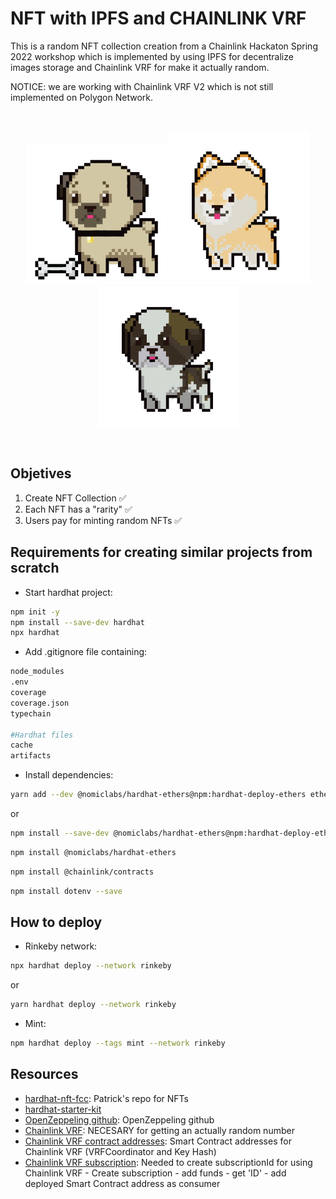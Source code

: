 # NFT with IPFS and CHAINLINK VRF

This is a random NFT collection creation from a Chainlink Hackaton Spring 2022 workshop which is implemented by using IPFS for decentralize images storage and Chainlink VRF for make it actually random.

NOTICE: we are working with Chainlink VRF V2 which is not still implemented on Polygon Network.

<br/>
<p align="center">
<img src="./images/pug.png" width="225" alt="NFT Pug">
<img src="./images/shiba-inu.png" width="225" alt="NFT Shiba">
<img src="./images/st-bernard.png" width="225" alt="NFT St.Bernard">
</p>
<br/>

## Objetives
1. Create NFT Collection ✅
2. Each NFT has a "rarity" ✅
3. Users pay for minting random NFTs ✅

## Requirements for creating similar projects from scratch
- Start hardhat project:
```bash
npm init -y
npm install --save-dev hardhat
npx hardhat
```
- Add .gitignore file containing:
```bash
node_modules
.env
coverage
coverage.json
typechain

#Hardhat files
cache
artifacts
```

- Install dependencies:
```bash
yarn add --dev @nomiclabs/hardhat-ethers@npm:hardhat-deploy-ethers ethers @nomiclabs/hardhat-etherscan @nomiclabs/hardhat-waffle chai ethereum-waffle hardhat hardhat-contract-sizer hardhat-deploy hardhat-gas-reporter prettier prettier-plugin-solidity solhint solidity-coverage dotenv @chainlink/contracts
```
or
```bash
npm install --save-dev @nomiclabs/hardhat-ethers@npm:hardhat-deploy-ethers ethers
```
```bash
npm install @nomiclabs/hardhat-ethers
``` 
```bash
npm install @chainlink/contracts
```
```bash
npm install dotenv --save
```

## How to deploy
- Rinkeby network:
```bash
npx hardhat deploy --network rinkeby 
```
or 
```bash
yarn hardhat deploy --network rinkeby
```

- Mint:
```bash
npm hardhat deploy --tags mint --network rinkeby
```


## Resources
- [hardhat-nft-fcc](https://github.com/PatrickAlphaC/hardhat-nft-fcc): Patrick's repo for NFTs
- [hardhat-starter-kit](https://github.com/smartcontractkit/hardhat-starter-kit)
- [OpenZeppeling github](https://github.com/OpenZeppelin/openzeppelin-contracts): OpenZeppeling github
- [Chainlink VRF](https://docs.chain.link/docs/get-a-random-number/): NECESARY for getting an actually random number
- [Chainlink VRF contract addresses](https://docs.chain.link/docs/vrf-contracts/): Smart Contract addresses for Chainlink VRF (VRFCoordinator and Key Hash)
- [Chainlink VRF subscription](https://vrf.chain.link): Needed to create subscriptionId for using Chainlink VRF - Create subscription - add funds - get 'ID' - add deployed Smart Contract address as consumer
